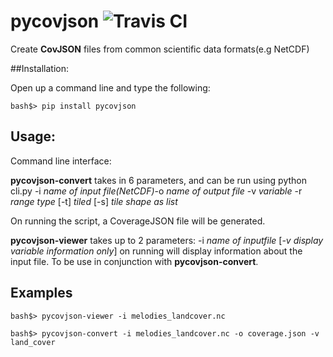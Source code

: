 # pycovjson  ![Travis CI](https://travis-ci.org/Reading-eScience-Centre/pycovjson.svg?branch=master)

Create **CovJSON** files from common scientific data formats(e.g NetCDF)

##Installation:

Open up a command line and type the following:

    bash$> pip install pycovjson

## Usage:
Command line interface:

**pycovjson-convert** takes in 6 parameters, and can be run using python cli.py -i *name of input file(NetCDF)*-o *name of output file* -v *variable* -r *range type* [-t] *tiled* [-s] *tile shape as list*


On running the script, a CoverageJSON file will be generated.

**pycovjson-viewer** takes up to 2 parameters: -i *name of inputfile* [*-v display variable information only*] on running will display information about the input file. To be use in conjunction with **pycovjson-convert**.


Examples
--------
    bash$> pycovjson-viewer -i melodies_landcover.nc
    
    bash$> pycovjson-convert -i melodies_landcover.nc -o coverage.json -v land_cover
    
